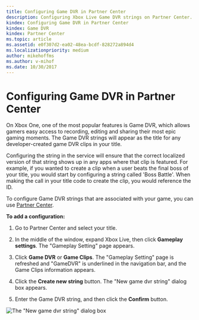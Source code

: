 ```yaml
---
title: Configuring Game DVR in Partner Center
description: Configuring Xbox Live Game DVR strings on Partner Center.
kindex: Configuring Game DVR in Partner Center
kindex: Game DVR
kindex: Partner Center
ms.topic: article
ms.assetid: e0f307d2-ea02-48ea-bcdf-828272a894d4
ms.localizationpriority: medium
author: mikehoffms
ms.author: v-mihof
ms.date: 10/30/2017
---
```





# Configuring Game DVR in Partner Center

On Xbox One, one of the most popular features is Game DVR, which allows gamers easy access to recording, editing and sharing their most epic gaming moments.
The Game DVR strings will appear as the title for any developer-created game DVR clips in your title.

Configuring the string in the service will ensure that the correct localized version of that string shows up in any apps where that clip is featured.
For example, if you wanted to create a clip when a user beats the final boss of your title, you would start by configuring a string called 'Boss Battle'.
When making the call in your title code to create the clip, you would reference the ID.

To configure Game DVR strings that are associated with your game, you can use [Partner Center](https://partner.microsoft.com/dashboard).

**To add a configuration:**

1. Go to Partner Center and select your title.

2. In the middle of the window, expand Xbox Live, then click **Gameplay settings**. The "Gameplay Setting" page appears.

3. Click **Game DVR** or **Game Clips**. The "Gameplay Setting" page is refreshed and "GameDVR" is underlined in the navigation bar, and the Game Clips information appears.

4. Click the **Create new string** button. The "New game dvr string" dialog box appears.

5. Enter the Game DVR string, and then click the **Confirm** button.

![The "New game dvr string" dialog box](../../images/dev-center/game-dvr/game-dvr-1.png)
